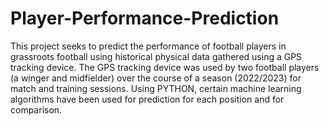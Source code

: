 # Player-Performance-Prediction
This project seeks to predict the performance of football players in grassroots football using historical physical data gathered using a GPS tracking device. 
The GPS tracking device was used by two football players (a winger and midfielder) over the course of a season (2022/2023) for match and training sessions.
Using PYTHON, certain machine learning algorithms have been used for prediction for each position and for comparison.
